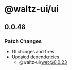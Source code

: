 # @waltz-ui/ui

## 0.0.48

### Patch Changes

- UI changes and fixes
- Updated dependencies
  - @waltz-ui/web@0.0.23

